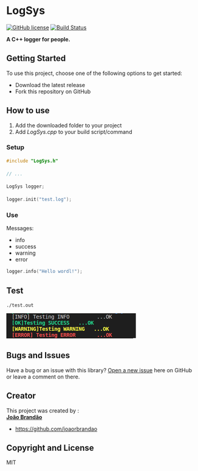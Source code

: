 # LogSys 
[![GitHub license](https://img.shields.io/github/license/joaorbrandao/LogSys.svg)](https://github.com/joaorbrandao/LogSys/blob/master/LICENSE)
[![Build Status](https://travis-ci.org/joaorbrandao/LogSys.svg?branch=master)](https://travis-ci.org/joaorbrandao/LogSys)


**A C++ logger for people.**


## Getting Started

To use this project, choose one of the following options to get started:
* Download the latest release
* Fork this repository on GitHub



## How to use

1) Add the downloaded folder to your project
2) Add *LogSys.cpp* to your build script/command

### Setup

```cpp
#include "LogSys.h"

// ...

LogSys logger;

logger.init("test.log");
```



### Use
Messages:
* info
* success
* warning
* error

```cpp
logger.info("Hello wordl!");
```



## Test
```console
./test.out
```
![alt text](https://github.com/joaorbrandao/LogSys/blob/master/img/test_result.png "Test result.")



## Bugs and Issues

Have a bug or an issue with this library? [Open a new issue](https://github.com/joaorbrandao/LogSys/issues) here on GitHub or leave a comment on there.



## Creator

This project was created by :<br>
[**João Brandão**](https://joaorbrandao.github.io)

* https://github.com/joaorbrandao



## Copyright and License

MIT
